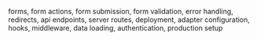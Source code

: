forms, form actions, form submission, form validation, error handling, redirects, api endpoints, server routes, deployment, adapter configuration, hooks, middleware, data loading, authentication, production setup
